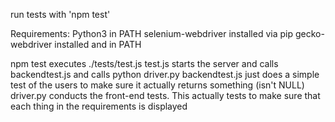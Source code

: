 run tests with 'npm test'

Requirements:
Python3 in PATH
selenium-webdriver installed via pip
gecko-webdriver installed and in PATH

npm test executes ./tests/test.js
test.js starts the server and calls backendtest.js and calls python driver.py
backendtest.js just does a simple test of the users to make sure it actually returns something (isn't NULL)
driver.py conducts the front-end tests. This actually tests to make sure that each thing in the requirements is displayed

